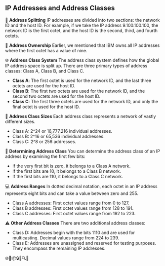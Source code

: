 ## IP Addresses and Address Classes

🔢 **Address Splitting**
IP addresses are divided into two sections: the network ID and the host ID. For example, if we take the IP address 9.100.100.100, the network ID is the first octet, and the host ID is the second, third, and fourth octets.

🏢 **Address Ownership**
Earlier, we mentioned that IBM owns all IP addresses where the first octet has a value of nine.

🌐 **Address Class System**
The address class system defines how the global IP address space is split up. There are three primary types of address classes: Class A, Class B, and Class C.

- **Class A**: The first octet is used for the network ID, and the last three octets are used for the host ID.
- **Class B**: The first two octets are used for the network ID, and the second two octets are used for the host ID.
- **Class C**: The first three octets are used for the network ID, and only the final octet is used for the host ID.

📏 **Address Class Sizes**
Each address class represents a network of vastly different sizes.
- Class A: 2^24 or 16,777,216 individual addresses.
- Class B: 2^16 or 65,536 individual addresses.
- Class C: 2^8 or 256 addresses.

👀 **Determining Address Class**
You can determine the address class of an IP address by examining the first few bits:
- If the very first bit is zero, it belongs to a Class A network.
- If the first bits are 10, it belongs to a Class B network.
- If the first bits are 110, it belongs to a Class C network.

💻 **Address Ranges**
In dotted decimal notation, each octet in an IP address represents eight bits and can take a value between zero and 255.
- Class A addresses: First octet values range from 0 to 127.
- Class B addresses: First octet values range from 128 to 191.
- Class C addresses: First octet values range from 192 to 223.

⚠️ **Other Address Classes**
There are two additional address classes:
- Class D: Addresses begin with the bits 1110 and are used for multicasting. Decimal values range from 224 to 239.
- Class E: Addresses are unassigned and reserved for testing purposes. They encompass the remaining IP addresses.

🌐🔌📦🔒📨🔍💡
